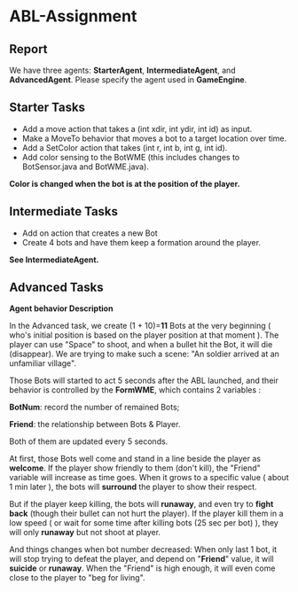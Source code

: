 
ABL-Assignment
====================

## Report

We have three agents: **StarterAgent**, **IntermediateAgent**, and **AdvancedAgent**.
Please specify the agent used in **GameEngine**.


Starter Tasks
--------------------
* Add a move action that takes a (int xdir, int ydir, int id) as input.
* Make a MoveTo behavior that moves a bot to a target location over time.
* Add a SetColor action that takes (int r, int b, int g, int id).
* Add color sensing to the BotWME (this includes changes to BotSensor.java and BotWME.java).

**Color is changed when the bot is at the position of the player.**


Intermediate Tasks
--------------------
* Add on action that creates a new Bot
* Create 4 bots and have them keep a formation around the player.

**See IntermediateAgent.**

Advanced Tasks
--------------------
**Agent behavior Description**

In the Advanced task, we create (1 + 10)=**11** Bots at the very beginning ( who's initial position is based on the player position at that moment ).
The player can use "Space" to shoot, and when a bullet hit the Bot, it will die (disappear).
We are trying to make such a scene: "An soldier arrived at an unfamiliar village".

Those Bots will started to act 5 seconds after the ABL launched, and their behavior is controlled by the **FormWME**, which contains 2 variables :

**BotNum**: record the number of remained Bots;

**Friend**: the relationship between Bots & Player.

Both of them are updated every 5 seconds.


At first, those Bots well come and stand in a line beside the player as **welcome**.
If the player show friendly to them (don't kill), the "Friend" variable will increase as time goes. When it grows to a specific value ( about 1 min later ), the bots will **surround** the player to show their respect.

But if the player keep killing, the bots will **runaway**, and even try to **fight back** (though their bullet can not hurt the player). If the player kill them in a low speed ( or wait for some time after killing bots (25 sec per bot) ), they will only **runaway** but not shoot at player.

And things changes when bot number decreased: When only last 1 bot, it will stop trying to defeat the player, and depend on "**Friend**" value, it will **suicide** or **runaway**. When the "Friend" is high enough, it will even come close to the player to "beg for living".

